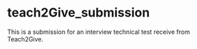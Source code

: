# teach2Give_submission
This is a submission for an interview technical test receive from Teach2Give.
